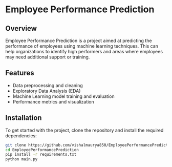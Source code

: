 # Employee Performance Prediction

## Overview
Employee Performance Prediction is a project aimed at predicting the performance of employees using machine learning techniques. This can help organizations to identify high performers and areas where employees may need additional support or training.

## Features
- Data preprocessing and cleaning
- Exploratory Data Analysis (EDA)
- Machine Learning model training and evaluation
- Performance metrics and visualization

## Installation
To get started with the project, clone the repository and install the required dependencies:
```bash
git clone https://github.com/vishalmaurya850/EmployeePerformancePrediction.git
cd EmployeePerformancePrediction
pip install -r requirements.txt
python main.py
```